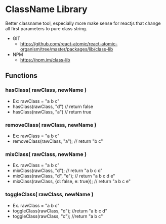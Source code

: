 ClassName Library
===============
Better classname tool, especially more make sense for reactjs that change all first parameters to pure class string.
   * GIT
      * https://github.com/react-atomic/react-atomic-organism/tree/master/packages/lib/class-lib
   * NPM
      * https://npm.im/class-lib

## Functions
### hasClass( rawClass, newName )
   * Ex: rawClass = "a b c"
   * hasClass(rawClass, "d") // return false
   * hasClass(rawClass, "a") // return true

### removeClass( rawClass, newName )
   * Ex: rawClass = "a b c"
   * removeClass(rawClass, "a"); // return "b c"

### mixClass( rawClass, newName )
   * Ex. rawClass = "a b c"
   * mixClass(rawClass, "d"); // return "a b c d"
   * mixClass(rawClass, "d", "e"); // return "a b c d e"
   * mixClass(rawClass, {d: false, e: true}); // return "a b c e"

### toggleClass( rawClass, newName )
   * Ex. rawClass = "a b c"
   * toggleClass(rawClass, "d"); //return "a b c d"
   * toggleClass(rawClass, "c"); //return "a b c"
